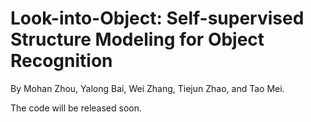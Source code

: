# Look-into-Object: Self-supervised Structure Modeling for Object Recognition

By Mohan Zhou, Yalong Bai, Wei Zhang, Tiejun Zhao, and Tao Mei.

The code will be released soon.
